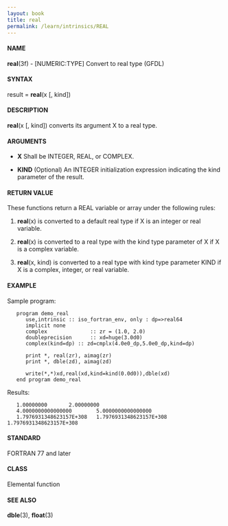 ```yaml
---
layout: book
title: real
permalink: /learn/intrinsics/REAL
---
```

#### NAME

__real__(3f) - \[NUMERIC:TYPE\] Convert to real type
(GFDL)

#### SYNTAX

result = __real__(x \[, kind\])

#### DESCRIPTION

__real__(x \[, kind\]) converts its argument X to a real type.

#### ARGUMENTS

  - __X__
    Shall be INTEGER, REAL, or COMPLEX.

  - __KIND__
    (Optional) An INTEGER initialization expression indicating the kind
    parameter of the result.

#### RETURN VALUE

These functions return a REAL variable or array under the following
rules:

1.  __real__(x) is converted to a default real type if X is an integer
    or real variable.

2.  __real__(x) is converted to a real type with the kind type parameter
    of X if X is a complex variable.

3.  __real__(x, kind) is converted to a real type with kind type
    parameter KIND if X is a complex, integer, or real variable.

#### EXAMPLE

Sample program:

```
   program demo_real
      use,intrinsic :: iso_fortran_env, only : dp=>real64
      implicit none
      complex              :: zr = (1.0, 2.0)
      doubleprecision      :: xd=huge(3.0d0)
      complex(kind=dp) :: zd=cmplx(4.0e0_dp,5.0e0_dp,kind=dp)

      print *, real(zr), aimag(zr)
      print *, dble(zd), aimag(zd)

      write(*,*)xd,real(xd,kind=kind(0.0d0)),dble(xd)
   end program demo_real
```

Results:

```
   1.00000000       2.00000000
   4.0000000000000000        5.0000000000000000
   1.7976931348623157E+308   1.7976931348623157E+308   1.7976931348623157E+308
```

#### STANDARD

FORTRAN 77 and later

#### CLASS

Elemental function

#### SEE ALSO

__dble__(3), __float__(3)
